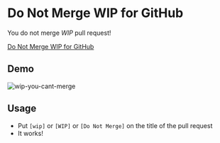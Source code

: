 # Do Not Merge WIP for GitHub

  You do not merge *WIP* pull request!

  [Do Not Merge WIP for GitHub](https://chrome.google.com/webstore/detail/do-not-merge-wip-for-gith/nimelepbpejjlbmoobocpfnjhihnpked)

## Demo

  ![wip-you-cant-merge](https://f.cloud.github.com/assets/75448/2178447/c9dbe4ce-9667-11e3-9ac6-53c49cad72c7.gif)

## Usage

  - Put `[wip]` or `[WIP]` or `[Do Not Merge]` on the title of the pull request
  - It works!
